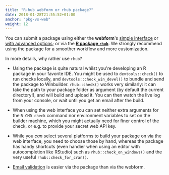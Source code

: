 ```yaml
---
title: "R-hub webform or rhub package?"
date: 2018-01-28T21:55:52+01:00
anchor: "pkg-vs-web"
weight: 12
---
```


You can submit a package using either the **webform**'s [simple interface](https://builder.r-hub.io/) or [with advanced options](https://builder.r-hub.io/advanced); or via the [**R package `rhub`**](https://r-hub.github.io/rhub/). We strongly recommend using the package for a smoother workflow and more customization. 

In more details, why rather use `rhub`?

- Using the package is quite natural whilst you're developing an R package in your favorite IDE. You might be used to `devtools::check()` to run checks locally, and `devtools::check_win_devel()` to bundle and send the package to Winbuilder. `rhub::check()` works very similarly: it can take the path to your package folder as argument (by default the current directory!), and will build and upload it. You can then watch the live log from your console, or wait until you get an email after the build.

- When using the web interface you can set neither extra arguments for the `R CMD check` command nor environment variables to set on the builder machine, which you might actually need for finer control of the check, or e.g. to provide your secret web API key.

- While you _can_ select several platforms to build your package on via the web interface, you need to choose those by hand, whereas the package has handy shortcuts (even handier when using an editor with autocompletion like RStudio) such as `rhub::check_on_windows()` and the very useful `rhub::check_for_cran()`.

- [Email validation](#email-validation) is easier via the package than via the webform.